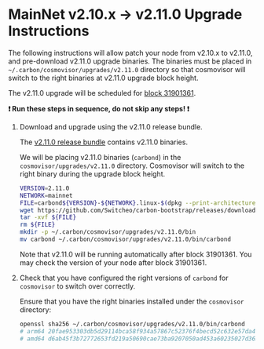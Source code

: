 # MainNet v2.10.x -> v2.11.0 Upgrade Instructions

The following instructions will allow patch your node from v2.10.x to v2.11.0, and pre-download v2.11.0 upgrade binaries. The binaries must be placed in `~/.carbon/cosmovisor/upgrades/v2.11.0` directory so that cosmovisor will switch to the right binaries at v2.11.0 upgrade block height.

The v2.11.0 upgrade will be scheduled for [block 31901361](https://scan.carbon.network).

**:exclamation: Run these steps in sequence, do not skip any steps! :exclamation:**

1. Download and upgrade using the v2.11.0 release bundle.

    The [v2.11.0 release bundle](https://github.com/Switcheo/carbon-bootstrap/releases/tag/v2.11.0) contains v2.11.0 binaries.

    We will be placing v2.11.0 binaries (`carbond`) in the `cosmovisor/upgrades/v2.11.0` directory. Cosmovisor will switch to the right binary during the upgrade block height.

    ```bash
    VERSION=2.11.0
    NETWORK=mainnet
    FILE=carbond${VERSION}-${NETWORK}.linux-$(dpkg --print-architecture).tar.gz
    wget https://github.com/Switcheo/carbon-bootstrap/releases/download/v${VERSION}/${FILE}
    tar -xvf ${FILE}
    rm ${FILE}
    mkdir -p ~/.carbon/cosmovisor/upgrades/v2.11.0/bin
    mv carbond ~/.carbon/cosmovisor/upgrades/v2.11.0/bin/carbond
    ```

    Note that v2.11.0 will be running automatically after block 31901361. You may check the version of your node after block 31901361.

2. Check that you have configured the right versions of `carbond` for `cosmovisor` to switch over correctly.

    Ensure that you have the right binaries installed under the `cosmovisor` directory:

    ```bash
    openssl sha256 ~/.carbon/cosmovisor/upgrades/v2.11.0/bin/carbond
    # arm64 20fae953303db5d29114bca58f934a57867c52376f4becd52c632e57da4d3393
    # amd64 d6ab45f3b72772653fd219a50690cae73ba9207050ad453a60235027d36272fd
    ```
